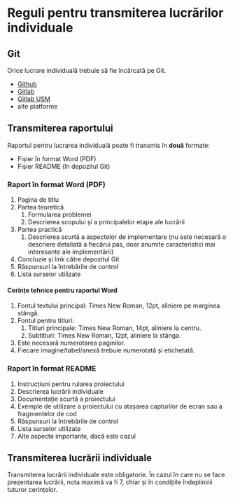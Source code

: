 # Reguli pentru transmiterea lucrărilor individuale

## Git

Orice lucrare individuală trebuie să fie încărcată pe Git.

- [Github](https://github.com/)
- [Gitlab](https://gitlab.com/)
- [Gitlab USM](https://gitlab.usm.md/)
- alte platforme

## Transmiterea raportului

Raportul pentru lucrarea individuală poate fi transmis în **două** formate:
- Fișier în format Word (PDF)
- Fișier README (în depozitul Git)

### Raport în format Word (PDF)

1. Pagina de titlu
2. Partea teoretică
   1. Formularea problemei
   2. Descrierea scopului și a principalelor etape ale lucrării
3. Partea practică
   1. Descrierea scurtă a aspectelor de implementare (nu este necesară o descriere detaliată a fiecărui pas, doar anumite caracteristici mai interesante ale implementării)
4. Concluzie și link către depozitul Git
5. Răspunsuri la întrebările de control
6. Lista surselor utilizate

#### Cerințe tehnice pentru raportul Word

1. Fontul textului principal: Times New Roman, 12pt, aliniere pe marginea stângă.
2. Fontul pentru titluri:
   1. Titluri principale: Times New Roman, 14pt, aliniere la centru.
   2. Subtitluri: Times New Roman, 12pt, aliniere la stânga.
3. Este necesară numerotarea paginilor.
4. Fiecare imagine/tabel/anexă trebuie numerotată și etichetată.

### Raport în format README

1. Instrucțiuni pentru rularea proiectului
2. Descrierea lucrării individuale
3. Documentație scurtă a proiectului
4. Exemple de utilizare a proiectului cu atașarea capturilor de ecran sau a fragmentelor de cod
5. Răspunsuri la întrebările de control
6. Lista surselor utilizate
7. Alte aspecte importante, dacă este cazul

## Transmiterea lucrării individuale

Transmiterea lucrării individuale este obligatorie. În cazul în care nu se face prezentarea lucrării, nota maximă va fi 7, chiar și în condițiile îndeplinirii tuturor cerințelor.